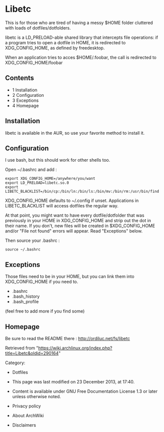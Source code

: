 Libetc
======

This is for those who are tired of having a messy $HOME folder cluttered
with loads of dotfiles/dotfolders.

libetc is a LD_PRELOAD-able shared library that intercepts file
operations: if a program tries to open a dotfile in
HOME, it is redirected to XDG_CONFIG_HOME, as defined by freedesktop.

When an application tries to acces $HOME/.foobar, the call is redirected
to XDG_CONFIG_HOME/foobar

Contents
--------

-   1 Installation
-   2 Configuration
-   3 Exceptions
-   4 Homepage

Installation
------------

libetc is available in the AUR, so use your favorite method to install
it.

Configuration
-------------

I use bash, but this should work for other shells too.

Open ~/.bashrc and add :

    export XDG_CONFIG_HOME=/anywhere/you/want 
    export LD_PRELOAD=libetc.so.0
    export LIBETC_BLACKLIST=/bin/cp:/bin/ln:/bin/ls:/bin/mv:/bin/rm:/usr/bin/find

XDG_CONFIG_HOME defaults to ~/.config if unset. Applications in
LIBETC_BLACKLIST will access dotfiles the regular way.

At that point, you might want to have every dotfile/dotfolder that was
previously in your HOME in XDG_CONFIG_HOME and strip out the dot in
their name. If you don't, new files will be created in $XDG_CONFIG_HOME
and/or "File not found" errors will appear. Read "Exceptions" below.

Then source your .bashrc :

    source ~/.bashrc

Exceptions
----------

Those files need to be in your
HOME, but you can link them into XDG_CONFIG_HOME if you need to.

-   .bashrc
-   .bash_history
-   .bash_profile

(feel free to add more if you find some)

Homepage
--------

Be sure to read the README there : http://ordiluc.net/fs/libetc

Retrieved from
"https://wiki.archlinux.org/index.php?title=Libetc&oldid=290164"

Category:

-   Dotfiles

-   This page was last modified on 23 December 2013, at 17:40.
-   Content is available under GNU Free Documentation License 1.3 or
    later unless otherwise noted.
-   Privacy policy
-   About ArchWiki
-   Disclaimers
